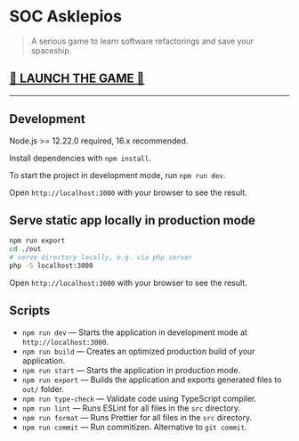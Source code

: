 # SOC Asklepios
> A serious game to learn software refactorings and save your spaceship.
## [🚀 LAUNCH THE GAME 🚀](https://tonirah.github.io/soc-asklepios/)

---

## Development

Node.js >= 12.22.0 required, 16.x recommended.

Install dependencies with `npm install`.

To start the project in development mode, run `npm run dev`.

Open `http://localhost:3000` with your browser to see the result.

## Serve static app locally in production mode
```bash
npm run export
cd ./out
# serve directory locally, e.g. via php server
php -S localhost:3000
```

Open `http://localhost:3000` with your browser to see the result.

## Scripts

- `npm run dev` — Starts the application in development mode at `http://localhost:3000`.
- `npm run build` — Creates an optimized production build of your application.
- `npm run start` — Starts the application in production mode.
- `npm run export` — Builds the application and exports generated files to `out/` folder.
- `npm run type-check` — Validate code using TypeScript compiler.
- `npm run lint` — Runs ESLint for all files in the `src` directory.
- `npm run format` — Runs Prettier for all files in the `src` directory.
- `npm run commit` — Run commitizen. Alternative to `git commit`.
